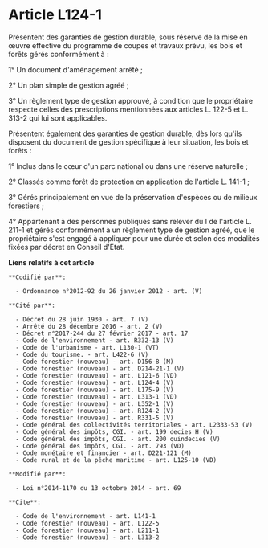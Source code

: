 # Article L124-1

Présentent des garanties de gestion durable, sous réserve de la mise en œuvre effective du programme de coupes et travaux
prévu, les bois et forêts gérés conformément à :

1° Un document d'aménagement arrêté ;

2° Un plan simple de gestion agréé ;

3° Un règlement type de gestion approuvé, à condition que le propriétaire respecte celles des prescriptions mentionnées aux
articles L. 122-5 et L. 313-2 qui lui sont applicables.

Présentent également des garanties de gestion durable, dès lors qu'ils disposent du document de gestion spécifique à leur
situation, les bois et forêts :

1° Inclus dans le cœur d'un parc national ou dans une réserve naturelle ;

2° Classés comme forêt de protection en application de l'article L. 141-1 ; 

3° Gérés principalement en vue de la préservation d'espèces ou de milieux forestiers ;

4° Appartenant à des personnes publiques sans relever du I de l'article L. 211-1 et gérés conformément à un règlement type de
gestion agréé, que le propriétaire s'est engagé à appliquer pour une durée et selon des modalités fixées par décret en
Conseil d'Etat.

**Liens relatifs à cet article**

	**Codifié par**:

	  - Ordonnance n°2012-92 du 26 janvier 2012 - art. (V)

	**Cité par**:

	  - Décret du 28 juin 1930 - art. 7 (V)
	  - Arrêté du 28 décembre 2016 - art. 2 (V)
	  - Décret n°2017-244 du 27 février 2017 - art. 17
	  - Code de l'environnement - art. R332-13 (V)
	  - Code de l'urbanisme - art. L130-1 (VT)
	  - Code du tourisme. - art. L422-6 (V)
	  - Code forestier (nouveau) - art. D156-8 (M)
	  - Code forestier (nouveau) - art. D214-21-1 (V)
	  - Code forestier (nouveau) - art. L121-6 (VD)
	  - Code forestier (nouveau) - art. L124-4 (V)
	  - Code forestier (nouveau) - art. L175-9 (V)
	  - Code forestier (nouveau) - art. L313-1 (VD)
	  - Code forestier (nouveau) - art. L352-1 (V)
	  - Code forestier (nouveau) - art. R124-2 (V)
	  - Code forestier (nouveau) - art. R331-5 (V)
	  - Code général des collectivités territoriales - art. L2333-53 (V)
	  - Code général des impôts, CGI. - art. 199 decies H (V)
	  - Code général des impôts, CGI. - art. 200 quindecies (V)
	  - Code général des impôts, CGI. - art. 793 (VD)
	  - Code monétaire et financier - art. D221-121 (M)
	  - Code rural et de la pêche maritime - art. L125-10 (VD)

	**Modifié par**:

	  - Loi n°2014-1170 du 13 octobre 2014 - art. 69

	**Cite**:

	  - Code de l'environnement - art. L141-1
	  - Code forestier (nouveau) - art. L122-5
	  - Code forestier (nouveau) - art. L211-1
	  - Code forestier (nouveau) - art. L313-2
